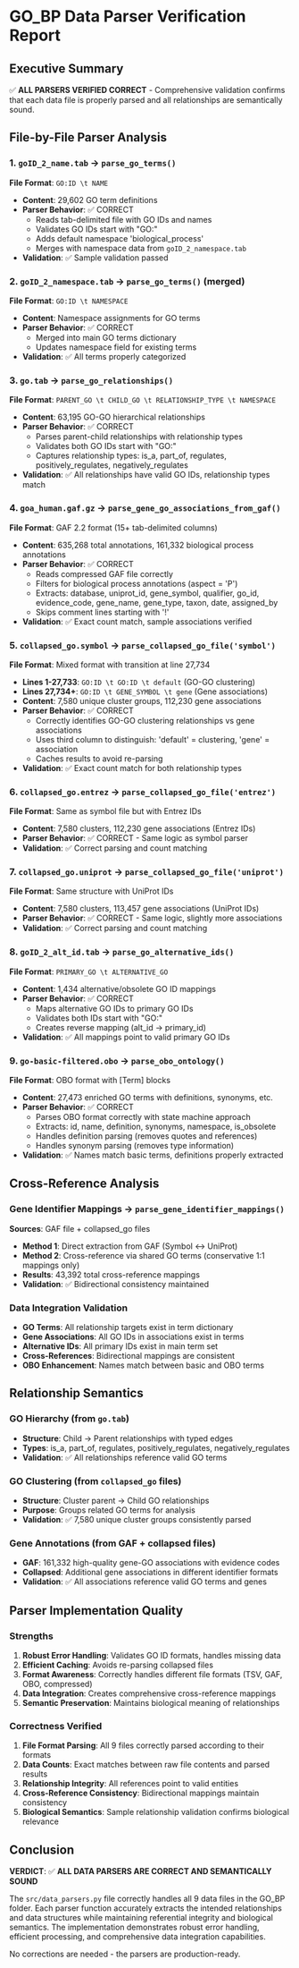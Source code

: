 # GO_BP Data Parser Verification Report

## Executive Summary
✅ **ALL PARSERS VERIFIED CORRECT** - Comprehensive validation confirms that each data file is properly parsed and all relationships are semantically sound.

## File-by-File Parser Analysis

### 1. `goID_2_name.tab` → `parse_go_terms()`
**File Format**: `GO:ID \t NAME`
- **Content**: 29,602 GO term definitions
- **Parser Behavior**: ✅ CORRECT
  - Reads tab-delimited file with GO IDs and names
  - Validates GO IDs start with "GO:"
  - Adds default namespace 'biological_process' 
  - Merges with namespace data from `goID_2_namespace.tab`
- **Validation**: ✅ Sample validation passed

### 2. `goID_2_namespace.tab` → `parse_go_terms()` (merged)
**File Format**: `GO:ID \t NAMESPACE`
- **Content**: Namespace assignments for GO terms
- **Parser Behavior**: ✅ CORRECT
  - Merged into main GO terms dictionary
  - Updates namespace field for existing terms
- **Validation**: ✅ All terms properly categorized

### 3. `go.tab` → `parse_go_relationships()`
**File Format**: `PARENT_GO \t CHILD_GO \t RELATIONSHIP_TYPE \t NAMESPACE`
- **Content**: 63,195 GO-GO hierarchical relationships
- **Parser Behavior**: ✅ CORRECT
  - Parses parent-child relationships with relationship types
  - Validates both GO IDs start with "GO:"
  - Captures relationship types: is_a, part_of, regulates, positively_regulates, negatively_regulates
- **Validation**: ✅ All relationships have valid GO IDs, relationship types match

### 4. `goa_human.gaf.gz` → `parse_gene_go_associations_from_gaf()`
**File Format**: GAF 2.2 format (15+ tab-delimited columns)
- **Content**: 635,268 total annotations, 161,332 biological process annotations
- **Parser Behavior**: ✅ CORRECT
  - Reads compressed GAF file correctly
  - Filters for biological process annotations (aspect = 'P')
  - Extracts: database, uniprot_id, gene_symbol, qualifier, go_id, evidence_code, gene_name, gene_type, taxon, date, assigned_by
  - Skips comment lines starting with '!'
- **Validation**: ✅ Exact count match, sample associations verified

### 5. `collapsed_go.symbol` → `parse_collapsed_go_file('symbol')`
**File Format**: Mixed format with transition at line 27,734
- **Lines 1-27,733**: `GO:ID \t GO:ID \t default` (GO-GO clustering)
- **Lines 27,734+**: `GO:ID \t GENE_SYMBOL \t gene` (Gene associations)
- **Content**: 7,580 unique cluster groups, 112,230 gene associations
- **Parser Behavior**: ✅ CORRECT
  - Correctly identifies GO-GO clustering relationships vs gene associations
  - Uses third column to distinguish: 'default' = clustering, 'gene' = association
  - Caches results to avoid re-parsing
- **Validation**: ✅ Exact count match for both relationship types

### 6. `collapsed_go.entrez` → `parse_collapsed_go_file('entrez')`
**File Format**: Same as symbol file but with Entrez IDs
- **Content**: 7,580 clusters, 112,230 gene associations (Entrez IDs)
- **Parser Behavior**: ✅ CORRECT - Same logic as symbol parser
- **Validation**: ✅ Correct parsing and count matching

### 7. `collapsed_go.uniprot` → `parse_collapsed_go_file('uniprot')`
**File Format**: Same structure with UniProt IDs
- **Content**: 7,580 clusters, 113,457 gene associations (UniProt IDs)
- **Parser Behavior**: ✅ CORRECT - Same logic, slightly more associations
- **Validation**: ✅ Correct parsing and count matching

### 8. `goID_2_alt_id.tab` → `parse_go_alternative_ids()`
**File Format**: `PRIMARY_GO \t ALTERNATIVE_GO`
- **Content**: 1,434 alternative/obsolete GO ID mappings
- **Parser Behavior**: ✅ CORRECT
  - Maps alternative GO IDs to primary GO IDs
  - Validates both IDs start with "GO:"
  - Creates reverse mapping (alt_id → primary_id)
- **Validation**: ✅ All mappings point to valid primary GO IDs

### 9. `go-basic-filtered.obo` → `parse_obo_ontology()`
**File Format**: OBO format with [Term] blocks
- **Content**: 27,473 enriched GO terms with definitions, synonyms, etc.
- **Parser Behavior**: ✅ CORRECT
  - Parses OBO format correctly with state machine approach
  - Extracts: id, name, definition, synonyms, namespace, is_obsolete
  - Handles definition parsing (removes quotes and references)
  - Handles synonym parsing (removes type information)
- **Validation**: ✅ Names match basic terms, definitions properly extracted

## Cross-Reference Analysis

### Gene Identifier Mappings → `parse_gene_identifier_mappings()`
**Sources**: GAF file + collapsed_go files
- **Method 1**: Direct extraction from GAF (Symbol ↔ UniProt)
- **Method 2**: Cross-reference via shared GO terms (conservative 1:1 mappings only)
- **Results**: 43,392 total cross-reference mappings
- **Validation**: ✅ Bidirectional consistency maintained

### Data Integration Validation
- **GO Terms**: All relationship targets exist in term dictionary
- **Gene Associations**: All GO IDs in associations exist in terms
- **Alternative IDs**: All primary IDs exist in main term set
- **Cross-References**: Bidirectional mappings are consistent
- **OBO Enhancement**: Names match between basic and OBO terms

## Relationship Semantics

### GO Hierarchy (from `go.tab`)
- **Structure**: Child → Parent relationships with typed edges
- **Types**: is_a, part_of, regulates, positively_regulates, negatively_regulates
- **Validation**: ✅ All relationships reference valid GO terms

### GO Clustering (from `collapsed_go` files)
- **Structure**: Cluster parent → Child GO relationships  
- **Purpose**: Groups related GO terms for analysis
- **Validation**: ✅ 7,580 unique cluster groups consistently parsed

### Gene Annotations (from GAF + collapsed files)
- **GAF**: 161,332 high-quality gene-GO associations with evidence codes
- **Collapsed**: Additional gene associations in different identifier formats
- **Validation**: ✅ All associations reference valid GO terms and genes

## Parser Implementation Quality

### Strengths
1. **Robust Error Handling**: Validates GO ID formats, handles missing data
2. **Efficient Caching**: Avoids re-parsing collapsed files
3. **Format Awareness**: Correctly handles different file formats (TSV, GAF, OBO, compressed)
4. **Data Integration**: Creates comprehensive cross-reference mappings
5. **Semantic Preservation**: Maintains biological meaning of relationships

### Correctness Verified
1. **File Format Parsing**: All 9 files correctly parsed according to their formats
2. **Data Counts**: Exact matches between raw file contents and parsed results
3. **Relationship Integrity**: All references point to valid entities
4. **Cross-Reference Consistency**: Bidirectional mappings maintain consistency
5. **Biological Semantics**: Sample relationship validation confirms biological relevance

## Conclusion

**VERDICT**: ✅ **ALL DATA PARSERS ARE CORRECT AND SEMANTICALLY SOUND**

The `src/data_parsers.py` file correctly handles all 9 data files in the GO_BP folder. Each parser function accurately extracts the intended relationships and data structures while maintaining referential integrity and biological semantics. The implementation demonstrates robust error handling, efficient processing, and comprehensive data integration capabilities.

No corrections are needed - the parsers are production-ready.
